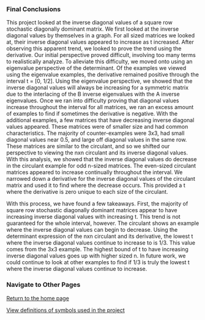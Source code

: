 ### Final Conclusions

This project looked at the inverse diagonal values of a square row stochastic diagonally dominant matrix. We first looked at the inverse diagonal values by themselves in a  graph. For all sized matrices we looked at, their inverse diagonal values appeared to increase as t increased. After observing this apparent trend, we looked to prove the trend using the derivative. Our initial perspective proved difficult, involving too many terms to realistically analyze. To alleviate this difficulty, we moved onto using an eigenvalue perspective of the determinant. Of the examples we viewed using the eigenvalue examples, the derivative remained positive through the interval t = [0, 1/2]. Using the eigenvalue perspective, we showed that the inverse diagonal values will always be increasing for a symmetric matrix due to the interlacing of the B inverse eigenvalues with the A inverse eigenvalues. Once we ran into difficulty proving that diagonal values increase throughout the interval for all matrices, we ran an excess amount of examples to find if sometimes the derivative is negative. With the additional examples, a few matrices that have decreasing inverse diagonal values appeared. These matrices were of smaller size and had common characteristics. The majority of counter-examples were 3x3, had small diagonal values near 0.5, and large off diagonal values in the same row. These matrices are similar to the circulant, and so we shifted our perspective to viewing the nxn circulant and its inverse diagonal values. With this analysis, we showed that the inverse diagonal values do decrease in the circulant example for odd n-sized matrices. The even-sized circulant matrices appeared to increase continually throughout the interval. We narrowed down a derivative for the inverse diagonal values of the circulant matrix and used it to find where the decrease occurs. This provided a t where the derivative is zero unique to each size of the circulant.

With this process, we have found a few takeaways. First, the majority of square row stochastic diagonally dominant matrices appear to have increasing inverse diagonal values with increasing t. This trend is not guaranteed for the whole interval, however. The circulant shows an example where the inverse diagonal values can begin to decrease. Using the determinant expression of the nxn circulant and its derivative, the lowest t where the inverse diagonal values continue to increase to is 1/3. This value comes from the 3x3 example. The highest bound of t to have increasing inverse diagonal values goes up with higher sized n. In future work, we could continue to look at other examples to find if 1/3 is truly the lowest t where the inverse diagonal values continue to increase. 

### Navigate to Other Pages

[Return to the home page](README.md)

[View definitions of symbols used in the project](definitions.md)  